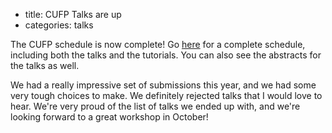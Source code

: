 - title: CUFP Talks are up
- categories: talks

The CUFP schedule is now complete!  Go [here](http://cufp.org/2010/) for a complete schedule, including both the talks and the tutorials.  You can also see the abstracts for the talks as well.

We had a really impressive set of submissions this year, and we had some very tough choices to make.  We definitely rejected talks that I would love to hear.  We're very proud of the list of talks we ended up with, and we're looking forward to a great workshop in October!

